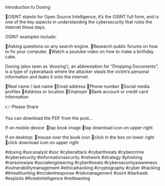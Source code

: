 Introduction to Doxing

🔹️OSINT stands for Open Source Intelligence, it’s the OSINT full form, and is one of the key aspects in understanding the cybersecurity that rules the Internet these days.

OSINT examples include:

🔹️Asking questions on any search engine.
🔹️Research public forums on how to fix your computer.
🔹️Watch a youtube video on how to make a birthday cake.

Doxing (also seen as ‘doxxing’), an abbreviation for “Dropping Documents”, is a type of cyberattack where the attacker steals the victim’s personal information and leaks it onto the internet.

🔹️Real name / last name
🔹️Email address
🔹️Phone number
🔹️Social media profiles
🔹️Address or location
🔹️Employer
🔹️Bank account or credit card information

👉 Please Share

You can download the PDF from the post...

If on mobile device:
🔹️tap book image
🔹️tap download icon on upper right

If on desktop:
🔹️mouse over the book icon
🔹️click in the box on lower right
🔹️click download icon on upper right

#doxing #socanalyst #soc #cyberattack
#cyberthreats #cybercrime #cybersecurity #informationsecurity #network #strategy #phishing #ransomware #socialengineering #cyberthreats #cybersecurityawareness
#vulnerabilitymanagement #ethicalhacking #cryptography #cyber #hacking #threathunting #incidentresponse #riskmanagement #osint #darkweb #exploits #threatintelligence #redteaming

